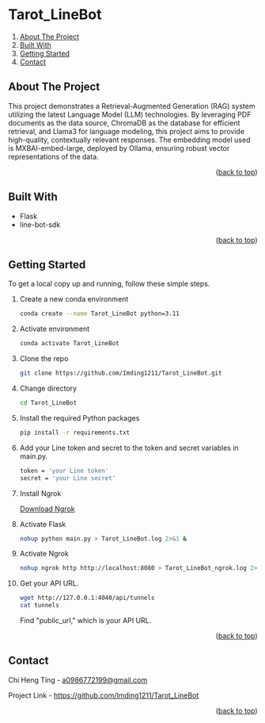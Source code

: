 <a id="readme-top"></a>
# Tarot_LineBot


<ol>
  <li><a href="#about-the-project">About The Project</a></li>
  <li><a href="#built-with">Built With</a></li>
  <li><a href="#getting-started">Getting Started</a></li>
  <li><a href="#contact">Contact</a></li>
</ol>

## About The Project

This project demonstrates a Retrieval-Augmented Generation (RAG) system utilizing the latest Language Model (LLM) technologies. By leveraging PDF documents as the data source, ChromaDB as the database for efficient retrieval, and Llama3 for language modeling, this project aims to provide high-quality, contextually relevant responses. The embedding model used is MXBAI-embed-large, deployed by Ollama, ensuring robust vector representations of the data.

<p align="right">(<a href="#readme-top">back to top</a>)</p>

## Built With

* Flask
* line-bot-sdk
  
<p align="right">(<a href="#readme-top">back to top</a>)</p>

## Getting Started

To get a local copy up and running, follow these simple steps.

1. Create a new conda environment
   ```sh
   conda create --name Tarot_LineBot python=3.11
   ```
   
2. Activate environment
   ```sh
   conda activate Tarot_LineBot
   ```

3. Clone the repo
   ```sh
   git clone https://github.com/Imding1211/Tarot_LineBot.git
   ```
   
4. Change directory
   ```sh
   cd Tarot_LineBot
   ```
   
5. Install the required Python packages
   ```sh
   pip install -r requirements.txt
   ```

6. Add your Line token and secret to the token and secret variables in main.py.
   ```sh
   token = 'your Line token'
   secret = 'your Line secret'
   ```
   
7. Install Ngrok

   [Download Ngrok](https://ngrok.com/download)

8. Activate Flask
   ```sh
   nohup python main.py > Tarot_LineBot.log 2>&1 &
   ```

9. Activate Ngrok
   ```sh
   nohup ngrok http http://localhost:8080 > Tarot_LineBot_ngrok.log 2>&1 &
   ```
   
10. Get your API URL.
    ```sh
    wget http://127.0.0.1:4040/api/tunnels
    cat tunnels
    ```

    Find "public_url," which is your API URL.

<p align="right">(<a href="#readme-top">back to top</a>)</p>

## Contact

Chi Heng Ting - a0986772199@gmail.com

Project Link - https://github.com/Imding1211/Tarot_LineBot

<p align="right">(<a href="#readme-top">back to top</a>)</p>
